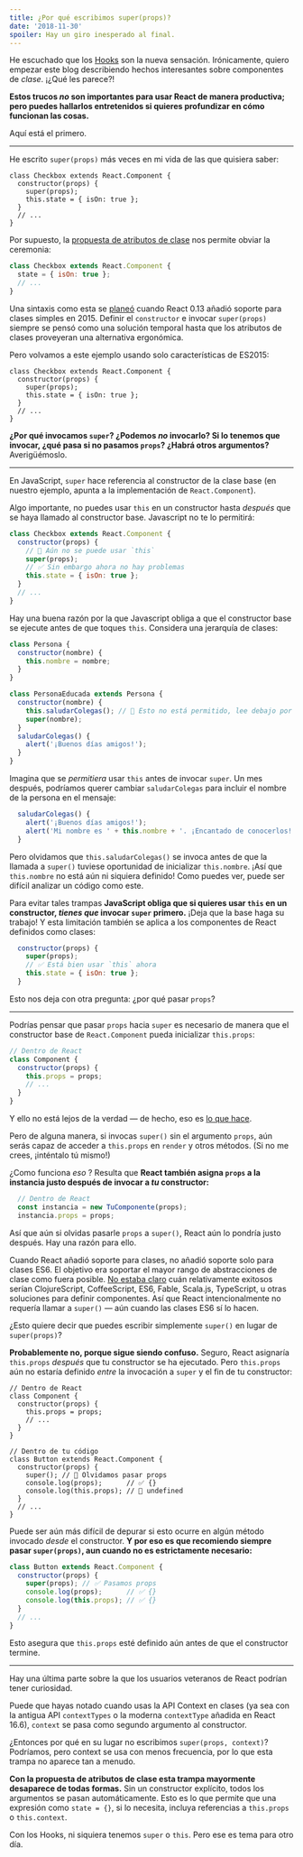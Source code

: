 ```yaml
---
title: ¿Por qué escribimos super(props)?
date: '2018-11-30'
spoiler: Hay un giro inesperado al final.
---
```


He escuchado que los [Hooks](https://reactjs.org/docs/hooks-intro.html) son la nueva sensación. Irónicamente, quiero empezar este blog describiendo hechos interesantes sobre componentes de *clase*. ¡¿Qué les parece?!

**Estos trucos *no* son importantes para usar React de manera productiva; pero puedes hallarlos entretenidos si quieres profundizar en cómo funcionan las cosas.**

Aquí está el primero.

---

He escrito `super(props)` más veces en mi vida de las que quisiera saber:

```jsx{3}
class Checkbox extends React.Component {
  constructor(props) {
    super(props);
    this.state = { isOn: true };
  }
  // ...
}
```

Por supuesto, la [propuesta de atributos de clase](https://github.com/tc39/proposal-class-fields) nos permite obviar la ceremonia:

```jsx
class Checkbox extends React.Component {
  state = { isOn: true };
  // ...
}
```

Una sintaxis como esta se [planeó](https://reactjs.org/blog/2015/01/27/react-v0.13.0-beta-1.html#es7-property-initializers) cuando React 0.13 añadió soporte para clases simples en 2015. Definir el `constructor` e invocar `super(props)` siempre se pensó como una solución temporal hasta que los atributos de clases proveyeran una alternativa ergonómica.

Pero volvamos a este ejemplo usando solo características de ES2015:

```jsx{3}
class Checkbox extends React.Component {
  constructor(props) {
    super(props);
    this.state = { isOn: true };
  }
  // ...
}
```

**¿Por qué invocamos `super`? ¿Podemos *no* invocarlo? Si lo tenemos que invocar, ¿qué pasa si no pasamos `props`? ¿Habrá otros argumentos?** Averigüémoslo.

---

En JavaScript, `super` hace referencia al constructor de la clase base (en nuestro ejemplo, apunta a la implementación de `React.Component`).

Algo importante, no puedes usar `this` en un constructor hasta *después* que se haya llamado al constructor base. Javascript no te lo permitirá:

```jsx
class Checkbox extends React.Component {
  constructor(props) {
    // 🔴 Aún no se puede usar `this`
    super(props);
    // ✅ Sin embargo ahora no hay problemas
    this.state = { isOn: true };
  }
  // ...
}
```

Hay una buena razón por la que Javascript obliga a que el constructor base se ejecute antes de que toques `this`. Considera una jerarquía de clases:

```jsx
class Persona {
  constructor(nombre) {
    this.nombre = nombre;
  }
}

class PersonaEducada extends Persona {
  constructor(nombre) {
    this.saludarColegas(); // 🔴 Esto no está permitido, lee debajo por qué
    super(nombre);
  }
  saludarColegas() {
    alert('¡Buenos días amigos!');
  }
}
```

Imagina que se *permitiera* usar `this` antes de invocar `super`. Un mes después, podríamos querer cambiar `saludarColegas` para incluir el nombre de la persona en el mensaje:

```jsx
  saludarColegas() {
    alert('¡Buenos días amigos!');
    alert('Mi nombre es ' + this.nombre + '. ¡Encantado de conocerlos!');
  }
```

Pero olvidamos que `this.saludarColegas()` se invoca antes de que la llamada a `super()` tuviese oportunidad de inicializar `this.nombre`. ¡Así que `this.nombre` no está aún ni siquiera definido! Como puedes ver, puede ser difícil analizar un código como este.

Para evitar tales trampas **JavaScript obliga que si quieres usar `this` en un constructor, *tienes que* invocar `super` primero.** ¡Deja que la base haga su trabajo! Y esta limitación también se aplica a los componentes de React definidos como clases:

```jsx
  constructor(props) {
    super(props);
    // ✅ Está bien usar `this` ahora
    this.state = { isOn: true };
  }
```

Esto nos deja con otra pregunta: ¿por qué pasar `props`?

---

Podrías pensar que pasar `props` hacia `super` es necesario de manera que el constructor base de `React.Component` pueda inicializar `this.props`:

```jsx
// Dentro de React
class Component {
  constructor(props) {
    this.props = props;
    // ...
  }
}
```

Y ello no está lejos de la verdad — de hecho, eso es [lo que hace](https://github.com/facebook/react/blob/1d25aa5787d4e19704c049c3cfa985d3b5190e0d/packages/react/src/ReactBaseClasses.js#L22).

Pero de alguna manera, si invocas `super()` sin el argumento `props`, aún serás capaz de acceder a `this.props` en `render` y otros métodos. (Si no me crees, ¡inténtalo tú mismo!)

¿Como funciona *eso* ? Resulta que **React también asigna `props` a la instancia justo después de invocar a *tu* constructor:**

```jsx
  // Dentro de React
  const instancia = new TuComponente(props);
  instancia.props = props;
```

Así que aún si olvidas pasarle `props` a `super()`, React aún lo pondría justo después. Hay una razón para ello.

Cuando React añadió soporte para clases, no añadió soporte solo para clases ES6. El objetivo era soportar el mayor rango de abstracciones de clase como fuera posible. [No estaba claro](https://reactjs.org/blog/2015/01/27/react-v0.13.0-beta-1.html#other-languages) cuán relativamente exitosos serían ClojureScript, CoffeeScript, ES6, Fable, Scala.js, TypeScript, u otras soluciones para definir componentes. Así que React intencionalmente no requería llamar a `super()` — aún cuando las clases ES6 sí lo hacen.

¿Esto quiere decir que puedes escribir simplemente `super()` en lugar de `super(props)`?

**Probablemente no, porque sigue siendo confuso.** Seguro, React asignaría `this.props` *después* que tu constructor se ha ejecutado. Pero `this.props` aún no estaría definido *entre* la invocación a `super` y el fin de tu constructor:

```jsx{14}
// Dentro de React
class Component {
  constructor(props) {
    this.props = props;
    // ...
  }
}

// Dentro de tu código
class Button extends React.Component {
  constructor(props) {
    super(); // 😬 Olvidamos pasar props
    console.log(props);      // ✅ {}
    console.log(this.props); // 😬 undefined 
  }
  // ...
}
```

Puede ser aún más difícil de depurar si esto ocurre en algún método invocado *desde* el constructor. **Y por eso es que recomiendo siempre pasar `super(props)`, aun cuando no es estrictamente necesario:**

```jsx
class Button extends React.Component {
  constructor(props) {
    super(props); // ✅ Pasamos props
    console.log(props);      // ✅ {}
    console.log(this.props); // ✅ {}
  }
  // ...
}
```

Esto asegura que `this.props` esté definido aún antes de que el constructor termine.

-----

Hay una última parte sobre la que los usuarios veteranos de React podrían tener curiosidad.

Puede que hayas notado cuando usas la API Context en clases (ya sea con la antigua API `contextTypes` o la moderna `contextType` añadida en React 16.6), `context` se pasa como segundo argumento al constructor.

¿Entonces por qué en su lugar no escribimos `super(props, context)`? Podríamos, pero context se usa con menos frecuencia, por lo que esta trampa no aparece tan a menudo.

**Con la propuesta de atributos de clase esta trampa mayormente desaparece de todas formas.** Sin un constructor explícito, todos los argumentos se pasan automáticamente. Esto es lo que permite que una expresión como `state = {}`, si lo necesita, incluya referencias a `this.props` o `this.context`.

Con los Hooks, ni siquiera tenemos `super` o `this`. Pero ese es tema para otro día.
